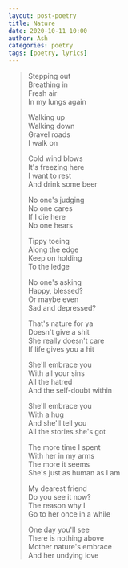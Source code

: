 ```yaml
---
layout: post-poetry
title: Nature
date: 2020-10-11 10:00
author: Ash
categories: poetry
tags: [poetry, lyrics]
---
```


> Stepping out  
> Breathing in  
> Fresh air  
> In my lungs again
> 
> Walking up  
> Walking down  
> Gravel roads  
> I walk on
> 
> Cold wind blows  
> It's freezing here  
> I want to rest  
> And drink some beer
> 
> No one's judging  
> No one cares  
> If I die here  
> No one hears
> 
> Tippy toeing  
> Along the edge  
> Keep on holding  
> To the ledge
> 
> No one's asking  
> Happy, blessed?  
> Or maybe even  
> Sad and depressed?
> 
> That's nature for ya  
> Doesn't give a shit  
> She really doesn't care  
> If life gives you a hit
> 
> She'll embrace you  
> With all your sins  
> All the hatred  
> And the self-doubt within
> 
> She'll embrace you  
> With a hug  
> And she'll tell you  
> All the stories she's got
> 
> The more time I spent  
> With her in my arms  
> The more it seems  
> She's just as human as I am
> 
> My dearest friend  
> Do you see it now?  
> The reason why I  
> Go to her once in a while
> 
> One day you'll see  
> There is nothing above  
> Mother nature's embrace  
> And her undying love
